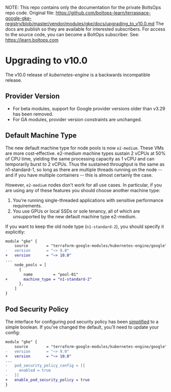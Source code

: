 <!-- note marker start -->
NOTE: This repo contains only the documentation for the private BoltsOps repo code.
Original file: https://github.com/boltops-learn/terraspace-google-gke-registry/blob/master/vendor/modules/gke/docs/upgrading_to_v10.0.md
The docs are publish so they are available for interested subscribers.
For access to the source code, you can become a BoltOps subscriber.
See: https://learn.boltops.com

<!-- note marker end -->

# Upgrading to v10.0

The v10.0 release of *kubernetes-engine* is a backwards incompatible
release.

## Provider Version

- For beta modules, support for Google provider versions older than v3.29 has been removed.
- For GA modules, provider version constraints are unchanged.

## Default Machine Type
The new default machine type for node pools is now `e2-medium`. These VMs are more cost-effective. e2-medium machine types sustain 2 vCPUs at 50% of CPU time, yielding the same processing capacity as 1 vCPU and can temporarily burst to 2 vCPUs. Thus the sustained throughput is the same as n1-standard-1, so long as there are multiple threads running on the node -- and if you have multiple containers -- this is almost certainly the case.

However, `e2-medium` nodes don't work for all use cases. In particular, if you are using any of these features you should choose another machine type:

1. You're running single-threaded applications with sensitive performance requirements.
2. You use GPUs or local SSDs or sole tenancy, all of which are unsupported by the new default machine type e2-medium.

If you want to keep the old node type (`n1-standard-2`), you should specify it explicitly:

```diff
module "gke" {
    source        = "terraform-google-modules/kubernetes-engine/google"
-   version       = "~> 9.0"
+   version       = "~> 10.0"
...
    node_pools = [
      {
        name         = "pool-01"
+       machine_type = "n1-standard-2"
      },
    ]
}
```

## Pod Security Policy
The interface for configuring pod security policy has been [simplified](https://github.com/terraform-google-modules/terraform-google-kubernetes-engine/commit/6069ece9cd12acbbba8ff16ab0cbc9b17bc47985) to a simple boolean. If you've changed the default, you'll need to update your config:

```diff
module "gke" {
    source        = "terraform-google-modules/kubernetes-engine/google"
-   version       = "~> 9.0"
+   version       = "~> 10.0"
...
-   pod_security_policy_config = [{
-     enabled = true
-   }]
+   enable_pod_security_policy = true
}
```
